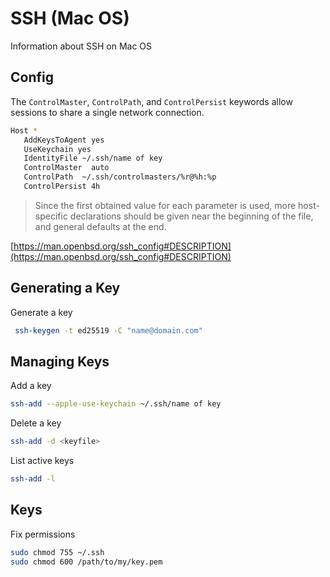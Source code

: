 # SSH (Mac OS)

Information about SSH on Mac OS

## Config

The `ControlMaster`, `ControlPath`, and `ControlPersist` keywords allow sessions to share a single
network connection.

```bash
Host *
   AddKeysToAgent yes
   UseKeychain yes
   IdentityFile ~/.ssh/name of key
   ControlMaster  auto
   ControlPath  ~/.ssh/controlmasters/%r@%h:%p
   ControlPersist 4h
```

> Since the first obtained value for each parameter is used, more host-specific declarations should
> be given near the beginning of the file, and general defaults at the end.

[https://man.openbsd.org/ssh_config#DESCRIPTION](https://man.openbsd.org/ssh_config#DESCRIPTION)

## Generating a Key

Generate a key

```bash
 ssh-keygen -t ed25519 -C "name@domain.com"
```

## Managing Keys

Add a key

```bash
ssh-add --apple-use-keychain ~/.ssh/name of key
```

Delete a key

```bash
ssh-add -d <keyfile>
```

List active keys

```bash
ssh-add -l
```

## Keys

Fix permissions

```bash
sudo chmod 755 ~/.ssh
sudo chmod 600 /path/to/my/key.pem
```
